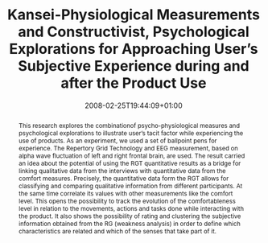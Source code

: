 ---
members: ["PLevy"]
slug: kansei-physiological-measurements-and-constructivist-psychological-explorations-for-approaching-users-subjective-experience-during-and-after-the-product-use
title: "Kansei-Physiological Measurements and Constructivist, Psychological Explorations for Approaching User’s Subjective Experience during and after the Product Use"
layout: publi
searchFilter: Publication
searchWeight: 8
publitype: inproceedings
subsection: conference
institution:
    heig: 1
    logo: Tsukuba
    short: 'U. of Tsukuba'
    web: "https://www.tsukuba.ac.jp/"
    name: "University of Tsukuba"
kansei: true
chaire: false
date: 2008-02-25T19:44:09+01:00
citation:
    authors:
        1: ["Yamanaka", "Toshimasa", "T."]
        2: ["Tomico", "Oscar", "O."]
        3: ["Mizutani", "Nanami", "N."]
        4: ["Yokoi", "T.", "T."]
        5: ["Cho", "Y", "Y."]
        6: ["Levy", "Pierre", "P."]
    year: 2008
    title: "Kansei-Physiological Measurements and Constructivist – Psychological Explorations for Approaching User's Subjective Experience during and after the Product Use"
    proceedings: "the Proceedings of International Symposium on Emotion and Sensitivity 2008 - ISES08"
    firstpage: "CD"
    publisher: ["Korean Society of Design Science", "Daejeon, Korea"]
reference: "Yamanaka, T., Tomico, O., Mizutani, N., Yokoi, T., Cho, Y., & Lévy, P. (2008). Kansei-Physiological Measurements and Constructivist – Psychological Explorations for Approaching User's Subjective Experience during and after the Product Use. the Proceedings of International Symposium on Emotion and Sensitivity 2008 - ISES08 ([on CD]). Daejeon, Korea."
abstract: "This research explores the combinationof psycho-physiological measures and psychological explorations to illustrate user’s tacit factor while experiencing the use of products. As an experiment, we used a set of ballpoint pens for experience. The Repertory Grid Technology and EEG measurement, based on alpha wave fluctuation of left and right frontal brain, are used. The result carried an idea about the potential of using the RGT quantitative results as a bridge for linking qualitative data from the interviews with quantitative data from the comfort measures. Precisely, the quantitative data form the RGT allows for classifying and comparing qualitative information from different participants. At the same time correlate its values with other measurements like the comfort level. This opens the possibility to track the evolution of the comfortableness level in relation to the movements, actions and tasks done while interacting with the product. It also shows the possibility of rating and clustering the subjective information obtained from the RG (weakness analysis) in order to define which characteristics are related and which of the senses that take part of it."
link:
    1: ["paper", "paper", "https://1drv.ms/b/s!AnQx_v88q65Qv4QtfcZxqkt5PzjOmw?e=CwvytX"]
---